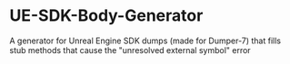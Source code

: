 # UE-SDK-Body-Generator
A generator for Unreal Engine SDK dumps (made for Dumper-7) that fills stub methods that cause the  "unresolved external symbol" error
